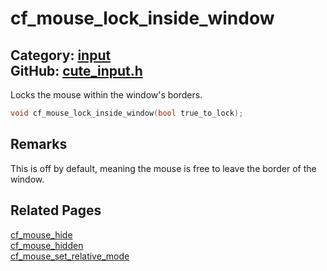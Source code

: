 [//]: # (This file is automatically generated by Cute Framework's docs parser.)
[//]: # (Do not edit this file by hand!)
[//]: # (See: https://github.com/RandyGaul/cute_framework/blob/master/samples/docs_parser.cpp)
[](../header.md ':include')

# cf_mouse_lock_inside_window

Category: [input](/api_reference?id=input)  
GitHub: [cute_input.h](https://github.com/RandyGaul/cute_framework/blob/master/include/cute_input.h)  
---

Locks the mouse within the window's borders.

```cpp
void cf_mouse_lock_inside_window(bool true_to_lock);
```

## Remarks

This is off by default, meaning the mouse is free to leave the border of the window.

## Related Pages

[cf_mouse_hide](/input/cf_mouse_hide.md)  
[cf_mouse_hidden](/input/cf_mouse_hidden.md)  
[cf_mouse_set_relative_mode](/input/cf_mouse_set_relative_mode.md)  
